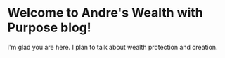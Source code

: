 # Welcome to Andre's Wealth with Purpose blog!

I'm glad you are here. I plan to talk about wealth protection and creation.
